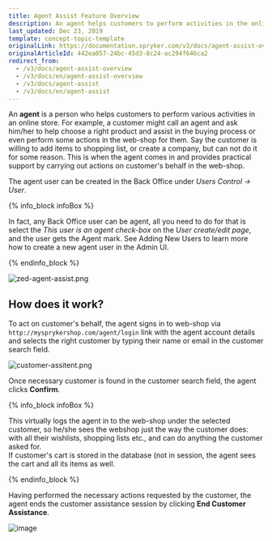 ```yaml
---
title: Agent Assist Feature Overview
description: An agent helps customers to perform activities in the online store and provides support by carrying out actions on customer's behalf in the web-shop
last_updated: Dec 23, 2019
template: concept-topic-template
originalLink: https://documentation.spryker.com/v3/docs/agent-assist-overview
originalArticleId: 442ea057-24bc-45d3-8c24-ac294f646ca2
redirect_from:
  - /v3/docs/agent-assist-overview
  - /v3/docs/en/agent-assist-overview
  - /v3/docs/agent-assist
  - /v3/docs/en/agent-assist
---
```


An **agent** is a person who helps customers to perform various activities in an online store. For example, a customer might call an agent and ask him/her to help choose a right product and assist in the buying process or even perform some actions in the web-shop for them. Say the customer is willing to add items to shopping list, or create a company, but can not do it for some reason. This is when the agent comes in and provides practical support by carrying out actions on customer's behalf in the web-shop.

The agent user can be created in the Back Office under _Users Control → User_.

{% info_block infoBox %}

In fact, any Back Office user can be agent, all you need to do for that is select the _This user is an agent check-box_ on the _User create/edit page_, and the user gets the Agent mark. See Adding New Users to learn more how to create a new agent user in the Admin UI.

{% endinfo_block %}

![zed-agent-assist.png](https://spryker.s3.eu-central-1.amazonaws.com/docs/Features/Company+Account+Management/Agent+Assist/Agent+Assist+Feature+Overview/zed-agent-assist.png)

## How does it work?
To act on customer's behalf, the agent signs in to web-shop via `http://mysprykershop.com/agent/login` link with the agent account details and selects the right customer by typing their name or email in the customer search field.

![customer-assitent.png](https://spryker.s3.eu-central-1.amazonaws.com/docs/Features/Company+Account+Management/Agent+Assist/Agent+Assist+Feature+Overview/customer-assitent.png)

Once necessary customer is found in the customer search field, the agent clicks **Confirm**.

{% info_block infoBox %}

This virtually logs the agent in to the web-shop under the selected customer, so he/she sees the webshop just the way the customer does: with all their wishlists, shopping lists etc., and can do anything the customer asked for.<br>If customer's cart is stored in the database (not in session, the agent sees the cart and all its items as well.

{% endinfo_block %}

Having performed the necessary actions requested by the customer, the agent ends the customer assistance session by clicking **End Customer Assistance**.

![image](https://spryker.s3.eu-central-1.amazonaws.com/docs/Features/Company+Account+Management/Agent+Assist/Agent+Assist+Feature+Overview/customer-session.png)
